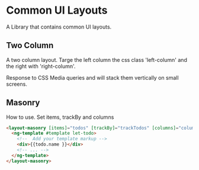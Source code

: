 # Common UI Layouts

A Library that contains common UI layouts.

## Two Column

A two column layout. Targe the left column the css class 'left-column' and the right with 'right-column'.

Response to CSS Media queries and will stack them vertically on small screens.

## Masonry

How to use. Set items, trackBy and columns

```html
<layout-masonry [items]="todos" [trackBy]="trackTodos" [columns]="columns">
  <ng-template #template let-todo>
    <!--  Add your template markup -->
    <div>{{todo.name }}</div>
    <!-- ... -->
  </ng-template>
</layout-masonry>
```
